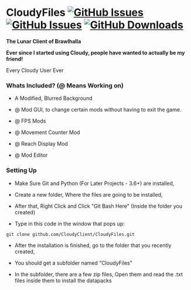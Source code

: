 # CloudyFiles [![GitHub Issues](https://img.shields.io/github/commits-since/CloudyClient/CloudyFiles/v1.0.1b/master?color=lightgreen&style=flat-square)](https://github.com/CloudyClient/CloudyFiles/)      [![GitHub Issues](https://img.shields.io/github/issues/CloudyClient/CloudyFiles.svg?style=flat-square&color=lightgreen)](https://github.com/CloudyClient/CloudyFiles/issues)   [![GitHub Downloads](https://img.shields.io/github/downloads/CloudyClient/CloudyFiles/total.svg?style=flat-square&color=lightgreen)](https://github.com/CloudyClient/CloudyFiles/releases) 

 **The Lunar Client of Brawlhalla**
 
 **Ever since I started using Cloudy, people have wanted to actually be my friend!**
 
 Every Cloudy User Ever
 



 ### Whats Included? (@ Means Working on)

- A Modified, Blurred Background

- @ Mod GUI, to change certain mods without having to exit the game.

- @ FPS Mods

- @ Movement Counter Mod

- @ Reach Display Mod

- @ Mod Editor

### Setting Up

- Make Sure Git and Python (For Later Projects - 3.6+) are installed,

- Create a new folder, Where the files are going to be installed,

- After that, Right Click and Click "Git Bash Here" (Inside the folder you created)

- Type in this code in the window that pops up:

```git clone github.com/CloudyClient/CloudyFiles.git```

- After the installation is finished, go to the folder that you recently created,

- You should get a subfolder named "CloudyFiles"

- In the subfolder, there are a few zip files, Open them and read the .txt files inside them to install the datapacks
